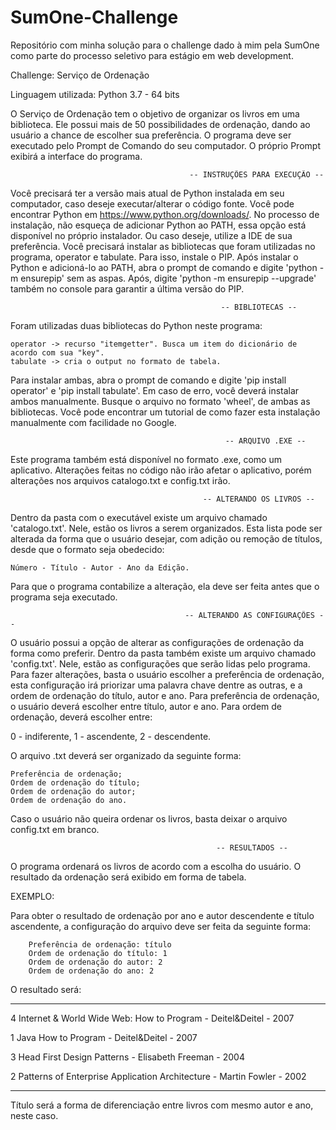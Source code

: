 # SumOne-Challenge
Repositório com minha solução para o challenge dado à mim pela SumOne como parte do processo seletivo para estágio em web development.

Challenge: Serviço de Ordenação

Linguagem utilizada: Python 3.7 - 64 bits

  O Serviço de Ordenação tem o objetivo de organizar os livros em uma biblioteca. Ele possui mais de 50 possibilidades de ordenação, dando ao usuário a chance de escolher sua preferência.
O programa deve ser executado pelo Prompt de Comando do seu computador. O próprio Prompt exibirá a interface do programa.

                                            -- INSTRUÇÕES PARA EXECUÇÃO --
  Você precisará ter a versão mais atual de Python instalada em seu computador, caso deseje executar/alterar o código fonte. Você pode encontrar Python em https://www.python.org/downloads/. No processo de instalação, não esqueça de adicionar Python ao PATH, essa opção está disponível no próprio instalador. Ou caso deseje, utilize a IDE de sua preferência.
  Você precisará instalar as bibliotecas que foram utilizadas no programa, operator e tabulate. Para isso, instale o PIP. Após instalar o Python e adicioná-lo ao PATH, abra o prompt de comando e digite 'python -m ensurepip' sem as aspas. Após, digite 'python -m ensurepip --upgrade' também no console para garantir a última versão do PIP. 

                                                   -- BIBLIOTECAS --
Foram utilizadas duas bibliotecas do Python neste programa:
 
	operator -> recurso "itemgetter". Busca um item do dicionário de acordo com sua "key".
	tabulate -> cria o output no formato de tabela.

Para instalar ambas, abra o prompt de comando e digite 'pip install operator' e 'pip install tabulate'. Em caso de erro, você deverá instalar ambos manualmente. Busque o arquivo no formato 'wheel', de ambas as bibliotecas. Você pode encontrar um tutorial de como fazer esta instalação manualmente com facilidade no Google.

                                                    -- ARQUIVO .EXE --
 Este programa também está disponível no formato .exe, como um aplicativo. Alterações feitas no código não irão afetar o aplicativo, porém alterações nos arquivos catalogo.txt e config.txt irão. 

                                               -- ALTERANDO OS LIVROS --
 Dentro da pasta com o executável existe um arquivo chamado 'catalogo.txt'. Nele, estão os livros a serem organizados. Esta lista pode ser alterada da forma que o usuário desejar, com adição ou remoção de títulos, desde que o formato seja obedecido:
  
	Número - Título - Autor - Ano da Edição.
  
 Para que o programa contabilize a alteração, ela deve ser feita antes que o programa seja executado.

                                           -- ALTERANDO AS CONFIGURAÇÕES --
  O usuário possui a opção de alterar as configurações de ordenação da forma como preferir. Dentro da pasta também existe um arquivo chamado 'config.txt'. Nele, estão as configurações que serão lidas pelo programa. Para fazer alterações, basta o usuário escolher a preferência de ordenação, esta configuração irá priorizar uma palavra chave dentre as outras, e a ordem de ordenação do título, autor e ano. Para preferência de ordenação, o usuário deverá escolher entre título, autor e ano. Para ordem de ordenação, deverá escolher entre: 
  
  0 - indiferente, 1 - ascendente, 2 - descendente.
  
  O arquivo .txt deverá ser organizado da seguinte forma:
  
    Preferência de ordenação; 
    Ordem de ordenação do título; 
    Ordem de ordenação do autor; 
    Ordem de ordenação do ano.
    
  Caso o usuário não queira ordenar os livros, basta deixar o arquivo config.txt em branco.

                                                  -- RESULTADOS --
  O programa ordenará os livros de acordo com a escolha do usuário. O resultado da ordenação será exibido em forma de tabela.
  
EXEMPLO:

  Para obter o resultado de ordenação por ano e autor descendente e título ascendente, a configuração do arquivo deve ser feita da seguinte forma:

		Preferência de ordenação: título
		Ordem de ordenação do título: 1
		Ordem de ordenação do autor: 2
		Ordem de ordenação do ano: 2

   O resultado será:
-  -----------------------------------------------      ------------------  ----
4  Internet & World Wide Web: How to Program -           Deitel&Deitel -      2007

1  Java How to Program  -                               Deitel&Deitel -      2007

3  Head First Design Patterns -                          Elisabeth Freeman -  2004

2  Patterns of Enterprise Application Architecture -     Martin Fowler -      2002
-  -----------------------------------------------      ------------------  ---- 

  Título será a forma de diferenciação entre livros com mesmo autor e ano, neste caso. 
